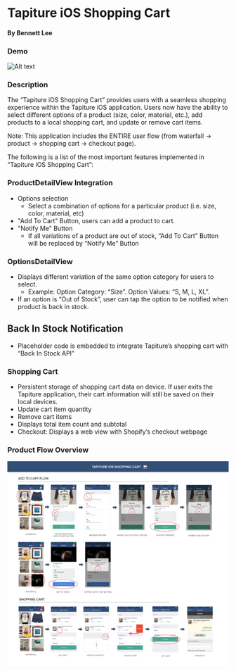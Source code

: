 # Tapiture iOS Shopping Cart
#### By Bennett Lee

### Demo

![Alt text](demo.gif)

### Description
The “Tapiture iOS Shopping Cart” provides users with a seamless shopping experience within the Tapiture iOS application. Users now have the ability to select different options of a product (size, color, material, etc.), add products to a local shopping cart, and update or remove cart items.

Note: This application includes the ENTIRE user flow (from waterfall -> product -> shopping cart -> checkout page).

The following is a list of the most important features implemented in “Tapiture iOS Shopping Cart”:

### ProductDetailView Integration
* Options selection
	* Select a combination of options for a particular product (i.e. size, color, material, etc)
* "Add To Cart" Button, users can add a product to cart.
* "Notify Me" Button
	* If all variations of a product are out of stock, “Add To Cart” Button will be replaced by “Notify Me” Button

### OptionsDetailView
* Displays different variation of the same option category for users to select.
	* Example: Option Category: “Size”. Option Values: “S, M, L, XL”.
* If an option is “Out of Stock”, user can tap the option to be notified when product is back in stock.

## Back In Stock Notification
* Placeholder code is embedded to integrate Tapiture’s shopping cart with “Back In Stock API”

### Shopping Cart
* Persistent storage of shopping cart data on device. If user exits the Tapiture application, their cart information will still be saved on their local devices.
* Update cart item quantity
* Remove cart items
* Displays total item count and subtotal
* Checkout: Displays a web view with Shopify’s checkout webpage

### Product Flow Overview

![Alt text](Shopping-Cart-Flow.png)


